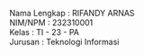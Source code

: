 Nama Lengkap : RIFANDY ARNAS <br>
NIM/NPM      : 232310001 <br>
Kelas        : TI - 23 - PA <br>
Jurusan      : Teknologi Informasi
